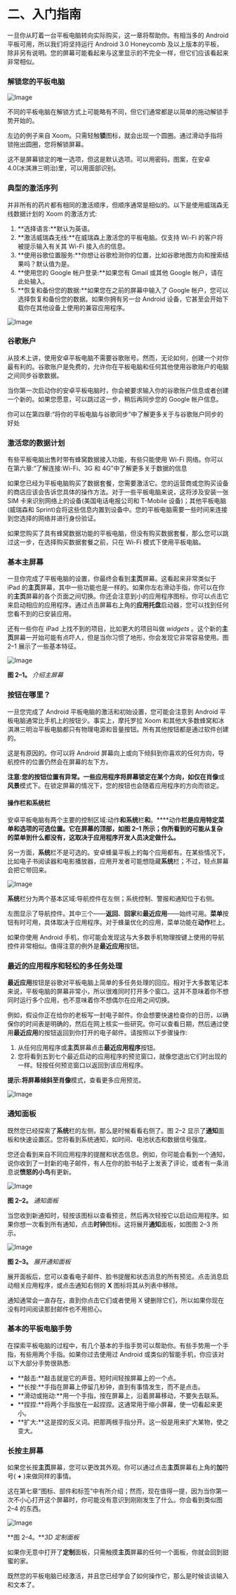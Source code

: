 # 二、入门指南

一旦你从盯着一台平板电脑转向实际购买，这一章将帮助你。有相当多的 Android 平板可用，所以我们将坚持运行 Android 3.0 Honeycomb 及以上版本的平板，除非另有说明。您的屏幕可能看起来与这里显示的不完全一样，但它们应该看起来非常相似。

### 解锁您的平板电脑

![Image](img/U0201.jpg)

不同的平板电脑在解锁方式上可能略有不同，但它们通常都是以简单的拖动解锁手势开始的。

左边的例子来自 Xoom。只需轻触**锁**图标，就会出现一个圆圈。通过滑动手指将锁拖出圆圈，您将解锁屏幕。

这不是屏幕锁定的唯一选项，但这是默认选项。可以用密码，图案，在安卓 4.0(冰淇淋三明治)里，可以用面部识别。

### 典型的激活序列

并非所有的药片都有相同的激活顺序，但顺序通常是相似的。以下是使用威瑞森无线数据计划的 Xoom 的激活方式:

1.  **选择语言:**默认为英语。
2.  **激活威瑞森无线:**在威瑞森上激活您的平板电脑。仅支持 Wi-Fi 的客户将被提示输入有关其 Wi-Fi 接入点的信息。
3.  **使用谷歌位置服务:**你想让谷歌检测你的位置，比如谷歌地图方向和搜索结果吗？默认值为是。
4.  **使用您的 Google 帐户登录:**如果您有 Gmail 或其他 Google 帐户，请在此处输入。
5.  **恢复和备份您的数据:**如果您在之前的屏幕中输入了 Google 帐户，您可以选择恢复和备份您的数据。如果你拥有另一台 Android 设备，它甚至会开始下载你在其他设备上使用的兼容应用程序。

![Image](img/U0202.jpg)

### 谷歌账户

从技术上讲，使用安卓平板电脑不需要谷歌账号。然而，无论如何，创建一个对你最有利的。谷歌账户是免费的，允许你在平板电脑和任何其他使用谷歌账户的电脑之间同步谷歌数据。

当你第一次启动你的安卓平板电脑时，你会被要求输入你的谷歌账户信息或者创建一个新的。如果您愿意，可以跳过这一步，稍后再同步您的 Google 帐户信息。

你可以在第四章:“将你的平板电脑与谷歌同步”中了解更多关于与谷歌账户同步的好处

### 激活您的数据计划

有些平板电脑出售时带有蜂窝数据接入功能，有些只能使用 Wi-Fi 网络。你可以在第六章:“了解连接:Wi-Fi、3G 和 4G”中了解更多关于数据的信息

如果您已经为平板电脑购买了数据套餐，您需要激活它。您的运营商或您购买设备的商店应该会告诉您具体的操作方法。对于一些平板电脑来说，这将涉及安装一张 SIM 卡来识别网络上的设备(美国电话电报公司和 T-Mobile 设备)；其他平板电脑(威瑞森和 Sprint)会将这些信息内置到设备中。您的平板电脑需要一些时间来连接到您选择的网络并进行身份验证。

如果您购买了具有蜂窝数据功能的平板电脑，但没有购买数据套餐，那么您可以跳过这一步，在选择购买数据套餐之前，只在 Wi-Fi 模式下使用平板电脑。

### 基本主屏幕

一旦你完成了平板电脑的设置，你最终会看到**主页**屏幕。这看起来非常类似于 iPad 的**主页**屏幕，其中一些功能也是一样的。如果你左右滑动手指，你可以在你的**主页**屏幕的各个页面之间切换。你还会注意到小的应用程序图标，你可以点击它来启动相应的应用程序。通过点击屏幕右上角的**应用托盘**启动器，您可以找到任何您看不到的已安装应用。

还有一些你在 iPad 上找不到的项目，比如更大的项目叫做 *widgets* 。这个新的**主页**屏幕一开始可能有点吓人，但是当你习惯了地形，你会发现它非常容易使用。图 2–1 展示了一些基本特征。

![Image](img/0201.jpg)

**图 2–1。** *介绍主屏幕*

### 按钮在哪里？

一旦您完成了 Android 平板电脑的激活和初始设置，您可能会注意到 Android 平板电脑通常比手机上的按钮少。事实上，摩托罗拉 Xoom 和其他大多数蜂窝和冰淇淋三明治平板电脑都只有物理电源和音量按钮。所有其他按钮都是通过软件创建的。

这是有原因的。你可以将 Android 屏幕向上或向下倾斜到你喜欢的任何方向，导航控件的位置仍然会在屏幕的左下方。

**注意:**您的按钮位置有异常。一些应用程序将屏幕锁定在某个方向，如仅在**肖像**或**风景**模式下。在锁定屏幕的情况下，您的按钮也会随着应用程序的方向而锁定。

#### 操作栏和系统栏

安卓平板电脑有两个主要的控制区域:动作**和系统**栏**和**。****动作**栏是应用特定菜单和选项的可选位置。它在屏幕的顶部，如图 2–1 所示；你所看到的可能从复杂的菜单到什么都没有，这取决于应用程序开发人员决定做什么。**

另一方面，**系统**栏不是可选的。安卓蜂巢平板上的每个应用都有。在某些情况下，比如电子书阅读器和电影播放器，应用开发者可能想隐藏**系统**栏；不过，轻点屏幕会把它带回来。

![Image](img/U0203.jpg)

**系统**栏分为两个基本区域:导航控件在左侧；系统控制、警报和通知位于右侧。

左图显示了导航控件。其中三个——**返回**、**回家**和**最近应用**——始终可用。**菜单**按钮有时可用，具体取决于应用程序。对于蜂巢优化的应用，菜单功能在**动作**栏上。

如果你使用 Android 手机，你可能会发现这与大多数手机物理按键上使用的导航控件非常相似。值得注意的例外是**最近应用**按钮。

### 最近的应用程序和轻松的多任务处理

**最近应用**按钮是谷歌对平板电脑上简单的多任务处理的回应。相对于大多数笔记本来说，平板电脑的屏幕非常小，所以很难同时打开多个窗口。这并不意味着你不想同时运行多个应用，也不意味着你不想偶尔在应用之间切换。

例如，假设你正在给你的老板写一封电子邮件。你会想要快速检查你的日历，以确保你的时间表是明确的，然后在网上核实一些研究。你可以查看日期，然后通过使用**最近应用**的按钮返回到你打开的电子邮件。请按照以下步骤操作:

1.  从任何应用程序或**主页**屏幕点击**最近应用程序**按钮。
2.  您将看到五到七个最近启动的应用程序的预览窗口，就像您退出它们时出现的一样。轻按任何预览窗口以返回到该应用程序。

**提示:**将屏幕倾斜至**肖像**模式，查看更多应用预览。

![Image](img/U0204.jpg)

### 通知面板

既然您已经探索了**系统**栏的左侧，那么是时候看看右侧了。图 2–2 显示了**通知**面板和快速设置区。您将看到系统通知，如时间、电池状态和数据信号强度。

您还会看到来自不同应用程序的提醒和状态信息。例如，你可能会看到一个通知，说你收到了一封新的电子邮件，有人在你的脸书帖子上发表了评论，或者有一条消息说**愤怒的小鸟**有更新。

![Image](img/0202.jpg)

**图 2–2。** *通知面板*

当您收到新通知时，轻按该图标以查看预览，然后再次轻按它以启动应用程序。如果你想一次看到所有通知，点击**时钟**图标。这将展开**通知**面板，如图图 2–3 所示。

![Image](img/0203.jpg)

**图 2–3。** *展开通知面板*

展开面板后，您可以查看电子邮件、脸书提醒和状态消息的所有预览。点击消息启动相关应用程序，或点击通知右侧的 **X** 图标将其从列表中移除。

通知通常会一直存在，直到你点击它们或者使用 X 键删除它们，所以如果你现在没有时间阅读那封邮件也不用担心。

### 基本的平板电脑手势

在探索平板电脑的过程中，有几个基本的手指手势可以帮助你。有些手势用一个手指，有些用两个手指。如果你过去使用过 Android 或类似的智能手机，你应该对以下大部分手势很熟悉:

*   **敲击:**敲击就是它的声音。短时间轻按屏幕上的一个点。
*   **长按:**手指在屏幕上停留几秒钟，直到有事情发生，而不是点击。
*   **滑动或拖动:**用一个手指，按在屏幕上，沿着屏幕移动，不要失去联系。
*   **捏捏:**将两个手指放在一起捏捏。这通常用于缩小屏幕，使一切看起来更小。
*   **扩大:**这是捏的反义词。把那两根手指分开。这一般是用来扩大某物，使之变大。

### 长按主屏幕

如果您长按**主页**屏幕，您可以更改其外观。你可以通过点击**主页**屏幕右上角的**加**符号( **+** )来做同样的事情。

这在第七章“图标、部件和标签”中有所介绍；然而，现在值得一提，因为当你第一次不小心打开这个屏幕时，你可能没有意识到刚刚发生了什么。你会看到类似图 2–4 的东西。

![Image](img/0204.jpg)

**图 2–4。***3D 定制面板*

如果你无意中打开了**定制**面板，只需触摸**主页**屏幕的任何一个面板，你就会回到甜蜜的家。

既然您的平板电脑已经激活，并且您已经学会了如何操作它，那么是时候谈谈输入和文本了。